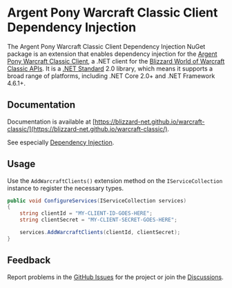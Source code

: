 # Argent Pony Warcraft Classic Client Dependency Injection

The Argent Pony Warcraft Classic Client Dependency Injection NuGet package is an extension that enables dependency injection for the [Argent Pony Warcraft Classic Client](https://www.nuget.org/packages/ArgentPonyWarcraftClassicClient/), a .NET client for the [Blizzard World of Warcraft Classic APIs](https://develop.battle.net/documentation/world-of-warcraft-classic).
It is a [.NET Standard](https://docs.microsoft.com/en-us/dotnet/standard/net-standard) 2.0 library, which means it supports a broad range of platforms, including .NET Core 2.0+ and .NET Framework 4.6.1+.

## Documentation

Documentation is available at [https://blizzard-net.github.io/warcraft-classic/](https://blizzard-net.github.io/warcraft-classic/).

See especially [Dependency Injection](https://blizzard-net.github.io/warcraft-classic/docs/dependency-injection).

## Usage

Use the `AddWarcraftClients()` extension method on the `IServiceCollection` instance to register the necessary types.

```cs
public void ConfigureServices(IServiceCollection services)
{
    string clientId = "MY-CLIENT-ID-GOES-HERE";
    string clientSecret = "MY-CLIENT-SECRET-GOES-HERE";

    services.AddWarcraftClients(clientId, clientSecret);
}
```

## Feedback

Report problems in the [GitHub Issues](https://github.com/blizzard-net/warcraft-classic/issues) for the project or join the [Discussions](https://github.com/blizzard-net/warcraft-classic/discussions).
